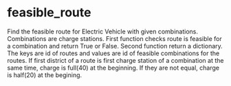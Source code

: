 # feasible_route
Find the feasible route for Electric Vehicle with given combinations.
Combinations are charge stations.
First function checks route is feasible for a combination and return True or False.
Second function return a dictionary. The keys are id of routes and values are id of feasible combinations for the routes.
If first district of a route is first charge station of a combination at the same time, charge is full(40) at the beginning. 
If they are not equal, charge is half(20) at the begining.
